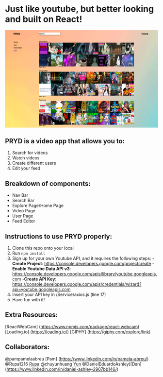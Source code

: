 # Just like youtube, but better looking and built on React!
![Image](src/components/assets/homepage2.png)

## PRYD is a video app that allows you to:
1. Search for videos
2. Watch videos 
3. Create different users
4. Edit your feed
 
## Breakdown of components:
* Nav Bar
* Search Bar
* Explore Page/Home Page
* Video Page
* User Page
* Feed Editor

## Instructions to use PRYD properly:
1. Clone this repo onto your local 
2. Run `npm install` 
3. Sign up for your own Youtube API, and it requires the following steps:
     -**Create Project**: https://console.developers.google.com/projectcreate
      -**Enable Youtube Data API v3**: https://console.developers.google.com/apis/library/youtube.googleapis.com
        -**Create API Key**: https://console.developers.google.com/apis/credentials/wizard?api=youtube.googleapis.com 
4. Insert your API key in /Service/axios.js (line 17)
5. Have fun with it!

## Extra Resources:
[ReactWebCam] (https://www.npmjs.com/package/react-webcam)
[Loading.io] (https://loading.io/)
[GIPHY] (https://giphy.com/explore/link)

## Collaborators:
@pampamelaabreu [Pam] (https://www.linkedin.com/in/pamela-abreu/)
@Rupa1216 [Rupa](https://www.linkedin.com/in/sdatta87/)
@chuyunhuang [Yun](https://www.linkedin.com/in/chuyun-yun-huang/)
@DanielEduardoAshley)[Dan] (https://www.linkedin.com/in/daniel-ashley-2907bb146/)
